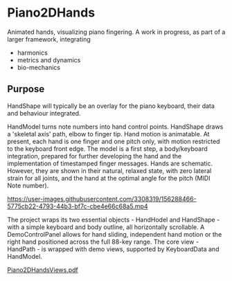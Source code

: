 # Piano2DHands
Animated hands, visualizing piano fingering. A work in progress, as part of a larger framework, integrating
- harmonics
- metrics and dynamics
- bio-mechanics

## Purpose
HandShape will typically be an overlay for the piano keyboard, their data and behaviour integrated.

HandModel turns note numbers into hand control points. HandShape draws a 'skeletal axis' path, elbow to finger tip. Hand motion is animatable. At present, each hand is one finger and one pitch only, with motion restricted to the keyboard front edge. The model is a first step, a body/keyboard integration, prepared for further developing the hand and the implementation of timestamped finger messages. Hands are schematic. However, they are shown in their natural, relaxed state, with zero lateral strain for all joints, and the hand at the optimal angle for the pitch (MIDI Note number).


https://user-images.githubusercontent.com/3308319/156288466-5775cb22-4793-44b3-bf7c-cbe4e66c68a5.mp4

The project wraps its two essential objects - HandHodel and HandShape - with a simple keyboard and body outline, all horizontally scrollable. A DemoControlPanel allows for hand sliding, independent hand motion or the right hand positioned across the full 88-key range. The core view - HandPath - is wrapped with demo views, supported by KeyboardData and HandModel.

[Piano2DHandsViews.pdf](https://github.com/eNorthug/Piano2DHands/files/8166499/Piano2DHandsViews.pdf)

